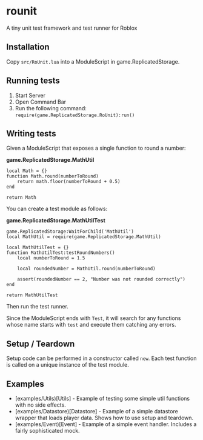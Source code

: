 # rounit

A tiny unit test framework and test runner for Roblox

## Installation

Copy `src/RoUnit.lua` into a ModuleScript in game.ReplicatedStorage.

## Running tests

1. Start Server
2. Open Command Bar
3. Run the following command: ```require(game.ReplicatedStorage.RoUnit):run()```

## Writing tests

Given a ModuleScript that exposes a single function to round a number:

**game.ReplicatedStorage.MathUtil**
```
local Math = {}
function Math.round(numberToRound)
    return math.floor(numberToRound + 0.5)
end

return Math
```

You can create a test module as follows:

**game.ReplicatedStorage.MathUtilTest**
```
game.ReplicatedStorage:WaitForChild('MathUtil')
local MathUtil = require(game.ReplicatedStorage.MathUtil)

local MathUtilTest = {}
function MathUtilTest:testRoundNumbers()
	local numberToRound = 1.5

	local roundedNumber = MathUtil.round(numberToRound)

	assert(roundedNumber == 2, "Number was not rounded correctly")
end

return MathUtilTest
```

Then run the test runner.

Since the ModuleScript ends with `Test`, it will search for any functions whose name starts with `test` and execute them catching any errors.

## Setup / Teardown

Setup code can be performed in a constructor called `new`. Each test function is called on a unique instance of the test module.

## Examples

* [examples/Utils)[Utils] - Example of testing some simple util functions with no side effects.
* [examples/Datastore)[Datastore] - Example of a simple datastore wrapper that loads player data. Shows how to use setup and teardown.
* [examples/Event)[Event] - Example of a simple event handler. Includes a fairly sophisticated mock.
